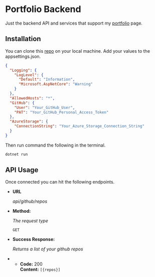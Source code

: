 # Portfolio Backend

Just the backend API and services that support my [portfolio](https://www.aburke.tech) page.

## Installation

You can clone this [repo](https://github.com/aburke15/portfolio-be.git) on your local machine. Add your values to the appsettings.json.

```json
{
  "Logging": {
    "LogLevel": {
      "Default": "Information",
      "Microsoft.AspNetCore": "Warning"
    }
  },
  "AllowedHosts": "*",
  "GitHub": {
    "User": "Your_GitHub_User",
    "PAT": "Your_GitHub_Personal_Access_Token"
  },
  "AzureStorage": {
    "ConnectionString": "Your_Azure_Storage_Connection_String"
  }
}
```

Then run command the following in the terminal.
```bash
dotnet run
```

## API Usage

Once connected you can hit the following endpoints.

* **URL**

  _api/github/repos_

* **Method:**
  
  _The request type_

  `GET`
* **Success Response:**

    _Returns a list of your github repos_
* 
    * **Code:** 200 <br />
      **Content:** `[{repos}]`